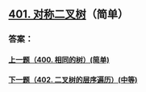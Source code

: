 ## [401. 对称二叉树](https://leetcode-cn.com/problems/merge-two-sorted-lists/)（简单）





### 答案：



#### [上一题（400. 相同的树）(简单)](https://github.com/sdwwld/leetCode/blob/master/src/main/java/com/wld/java/leetcode/leetCode0400.md)

#### [下一题（402. 二叉树的层序遍历）(中等)](https://github.com/sdwwld/leetCode/blob/master/src/main/java/com/wld/java/leetcode/leetCode0402.md)